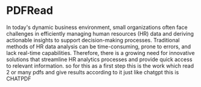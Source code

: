 # PDFRead
In today's dynamic business environment, small organizations often face challenges in
efficiently managing human resources (HR) data and deriving actionable insights to
support decision-making processes.
Traditional methods of HR data analysis can be time-consuming, prone to errors, and lack
real-time capabilities. Therefore, there is a growing need for innovative solutions that
streamline HR analytics processes and provide quick access to relevant information.
so for this as a first step this is the work which read 2 or many pdfs and give results according to it just like chatgpt this is CHATPDF
